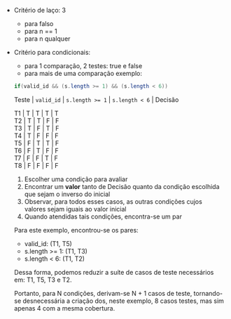 - Critério de laço: 3
    - para falso
    - para n == 1
    - para n qualquer

- Critério para condicionais:
    - para 1 comparação, 2 testes: true e false
    - para mais de uma comparação exemplo:

    ```java
    if(valid_id && (s.length >= 1) && (s.length < 6))
    ```

    Teste | `valid_id` | `s.length >= 1` | `s.length < 6` | Decisão

    T1    |     T      |       T         |       T        |    T    
    T2    |     T      |       T         |       F        |    F    
    T3    |     T      |       F         |       T        |    F    
    T4    |     T      |       F         |       F        |    F    
    T5    |     F      |       T         |       T        |    F    
    T6    |     F      |       T         |       F        |    F    
    T7    |     F      |       F         |       T        |    F    
    T8    |     F      |       F         |       F        |    F    
    
    
    1. Escolher uma condição para avaliar
    2. Encontrar um **valor** tanto de Decisão quanto da condição escolhida que sejam o inverso do inicial
    3. Observar, para todos esses casos, as outras condições cujos valores sejam iguais ao valor inicial
    4. Quando atendidas tais condições, encontra-se um par
    
    Para este exemplo, encontrou-se os pares:
    - valid_id:       (T1, T5)
    - s.length >= 1:  (T1, T3)
    - s.length < 6:   (T1, T2)

    Dessa forma, podemos reduzir a suíte de casos de teste necessários em:
    T1, T5, T3 e T2.

    Portanto, para N condições, derivam-se N + 1 casos de teste, tornando-se desnecessária a criação dos, neste exemplo, 8 casos testes, mas sim apenas 4 com a mesma cobertura.



